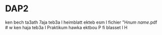 # DAP2

ken bech ta3ath 7aja teb3a l heimblatt ekteb esm l fichier "H*num* *name*.pdf #
w ken haja teb3a l Praktikum hawka ektbou P fi blasset l H
